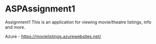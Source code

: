 # ASPAssignment1
Assignment1
This is an application for viewing movie/theatre listings, info and more.

Azure - https://movielistings.azurewebsites.net/
